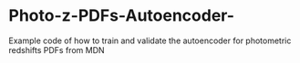 # Photo-z-PDFs-Autoencoder-
Example code of how to train and validate the autoencoder for photometric redshifts PDFs from MDN
